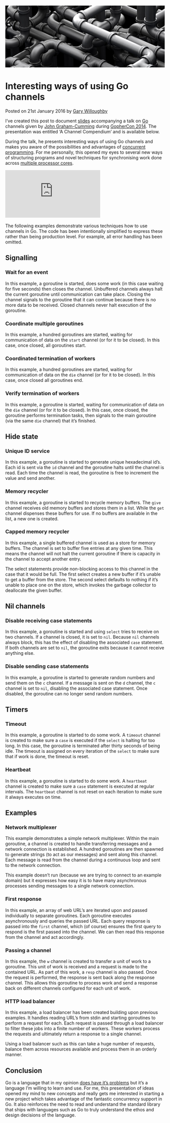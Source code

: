 ![](/articles/images/interesting-ways-of-using-go-channels-banner.png)

# Interesting ways of using Go channels

<time>Posted on 21st January 2016 by [Gary Willoughby](/pages/about.html)</time>

I’ve created this post to document [slides](https://www.slideshare.net/cloudflare/a-channel-compendium) accompanying a talk on [Go](https://golang.org/) channels given by [John Graham-Cumming](https://en.wikipedia.org/wiki/John_Graham-Cumming) during [GopherCon 2014](https://www.gophercon.com/). The presentation was entitled ‘A Channel Compendium‘ and is available below.

During the talk, he presents interesting ways of using Go channels and makes you aware of the possibilities and advantages of [concurrent programming](https://en.wikipedia.org/wiki/Concurrent_computing). For me personally, this opened my eyes to several new ways of structuring programs and novel techniques for synchronising work done across [multiple processor cores](https://en.wikipedia.org/wiki/Parallel_computing).

<iframe class="youtube" src="https://www.youtube.com/embed/SmoM1InWXr0" frameborder="0" allowfullscreen></iframe>

The following examples demonstrate various techniques how to use channels in Go. The code has been intentionally simplified to express these rather than being production level. For example, all error handling has been omitted.

## Signalling

### Wait for an event

In this example, a goroutine is started, does some work (in this case waiting for five seconds) then closes the channel. Unbuffered channels always halt the current goroutine until communication can take place. Closing the channel signals to the goroutine that it can continue because there is no more data to be received. Closed channels never halt execution of the goroutine.

<script src="https://gist.github.com/nomad-software/aa3f5d242f6afbf3f0eed390b7dab0c0.js"></script>

### Coordinate multiple goroutines

In this example, a hundred goroutines are started, waiting for communication of data on the `start` channel (or for it to be closed). In this case, once closed, all goroutines start.

<script src="https://gist.github.com/nomad-software/9714bef93f932b028f2bd6ec0c7be138.js"></script>

### Coordinated termination of workers

In this example, a hundred goroutines are started, waiting for communication of data on the `die` channel (or for it to be closed). In this case, once closed all goroutines end.

<script src="https://gist.github.com/nomad-software/b2c2e936f22f8f353bc09a42c7f82398.js"></script>

### Verify termination of workers

In this example, a goroutine is started, waiting for communication of data on the `die` channel (or for it to be closed). In this case, once closed, the goroutine performs termination tasks, then signals to the main goroutine (via the same `die` channel) that it’s finished.

<script src="https://gist.github.com/nomad-software/36ca3d628f524c07256d33512799c321.js"></script>

## Hide state

### Unique ID service

In this example, a goroutine is started to generate unique hexadecimal id’s. Each id is sent via the `id` channel and the goroutine halts until the channel is read. Each time the channel is read, the goroutine is free to increment the value and send another.

<script src="https://gist.github.com/nomad-software/219b2931e5fc825bca02646043542048.js"></script>

### Memory recycler

In this example, a goroutine is started to recycle memory buffers. The `give` channel receives old memory buffers and stores them in a list. While the `get` channel dispenses these buffers for use. If no buffers are available in the list, a new one is created.

<script src="https://gist.github.com/nomad-software/b29afb25a376c6fbedb40bafad954f4d.js"></script>

### Capped memory recycler

In this example, a single buffered channel is used as a store for memory buffers. The channel is set to buffer five entries at any given time. This means the channel will not halt the current goroutine if there is capacity in the channel to accept another entry.

The select statements provide non-blocking access to this channel in the case that it would be full. The first select creates a new buffer if it’s unable to get a buffer from the store. The second select defaults to nothing if it’s unable to place one on the store, which invokes the garbage collector to deallocate the given buffer.

<script src="https://gist.github.com/nomad-software/c6cb83b41a0222e5c995302cd6a60626.js"></script>

## Nil channels

### Disable receiving case statements

In this example, a goroutine is started and using `select` tries to receive on two channels. If a channel is closed, it is set to `nil`. Because `nil` channels always block, this has the effect of disabling the associated `case` statement. If both channels are set to `nil`, the goroutine exits because it cannot receive anything else.

<script src="https://gist.github.com/nomad-software/8f34e50f561ce54d3a46443880618f55.js"></script>

### Disable sending case statements

In this example, a goroutine is started to generate random numbers and send them on the `c` channel. If a message is sent on the `d` channel, the `c` channel is set to `nil`, disabling the associated case statement. Once disabled, the goroutine can no longer send random numbers.

<script src="https://gist.github.com/nomad-software/a97f5ba70a1c93ce9f34b3c9f0b3111f.js"></script>

## Timers

### Timeout

In this example, a goroutine is started to do some work. A `timeout` channel is created to make sure a `case` is executed if the `select` is halting for too long. In this case, the goroutine is terminated after thirty seconds of being idle. The timeout is assigned on every iteration of the `select` to make sure that if work is done, the timeout is reset.

<script src="https://gist.github.com/nomad-software/0ff7b3bd50a91d366b9949c1cf84648d.js"></script>

### Heartbeat

In this example, a goroutine is started to do some work. A `heartbeat` channel is created to make sure a `case` statement is executed at regular intervals. The `heartbeat` channel is not reset on each iteration to make sure it always executes on time.

<script src="https://gist.github.com/nomad-software/eae38fe99db4976f1b2d47abe7042329.js"></script>

## Examples

### Network multiplexer

This example demonstrates a simple network multiplexer. Within the main goroutine, a channel is created to handle transferring messages and a network connection is established. A hundred goroutines are then spawned to generate strings (to act as our messages) and sent along this channel. Each message is read from the channel during a continuous loop and sent to the network connection.

This example doesn’t run (because we are trying to connect to an example domain) but it expresses how easy it is to have many asynchronous processes sending messages to a single network connection.

<script src="https://gist.github.com/nomad-software/b2b1faf4383d5c0fe86e4aa0cf0ae5a0.js"></script>

### First response

In this example, an array of web URL’s are iterated upon and passed individually to separate goroutines. Each goroutine executes asynchronously and queries the passed URL. Each query response is passed into the `first` channel, which (of course) ensures the first query to respond is the first passed into the channel. We can then read this response from the channel and act accordingly.

<script src="https://gist.github.com/nomad-software/1cd5e1448c91037bae786b017217b780.js"></script>

### Passing a channel

In this example, the `w` channel is created to transfer a unit of work to a goroutine. This unit of work is received and a request is made to the contained URL. As part of this work, a `resp` channel is also passed. Once the request is performed, the response is sent back along the response channel. This allows this goroutine to process work and send a response back on different channels configured for each unit of work.

<script src="https://gist.github.com/nomad-software/43874dbd7c3024afca5d0c732816f83e.js"></script>

### HTTP load balancer

In this example, a load balancer has been created building upon previous examples. It handles reading URL’s from stdin and starting goroutines to perform a request for each. Each request is passed through a load balancer to filter these jobs into a finite number of workers. These workers process the requests and ultimately return a response to a single channel.

Using a load balancer such as this can take a huge number of requests, balance them across resources available and process them in an orderly manner.

<script src="https://gist.github.com/nomad-software/d5da97074ae4788da362b095c5f45a1d.js"></script>

## Conclusion

Go is a language that in my opinion [does have it’s problems](/articles/why-gos-design-is-a-disservice-to-intelligent-programmers.html) but it’s a language I’m willing to learn and use. For me, this presentation of ideas opened my mind to new concepts and really gets me interested in starting a new project which takes advantage of the fantastic concurrency support in Go. It also reinforces the need to read and understand the standard library that ships with languages such as Go to truly understand the ethos and design decisions of the language.
